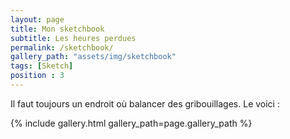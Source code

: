 ```yaml
---
layout: page
title: Mon sketchbook
subtitle: Les heures perdues
permalink: /sketchbook/
gallery_path: "assets/img/sketchbook"
tags: [Sketch]
position : 3
---
```


Il faut toujours un endroit où balancer des gribouillages. 
Le voici :

{% include gallery.html gallery_path=page.gallery_path %}